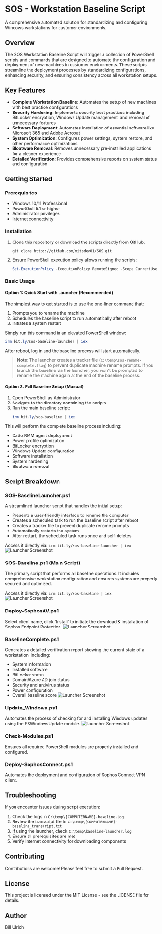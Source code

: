 # SOS - Workstation Baseline Script

A comprehensive automated solution for standardizing and configuring Windows workstations for customer environments.

## Overview

The SOS Workstation Baseline Script will trigger a collection of PowerShell scripts and commands that are designed to automate the configuration and deployment of new machines in customer environments. These scripts streamline the deployment processes by standardizing configurations, enhancing security, and ensuring consistency across all workstation setups.

## Key Features

- **Complete Workstation Baseline**: Automates the setup of new machines with best practice configurations
- **Security Hardening**: Implements security best practices including BitLocker encryption, Windows Update management, and removal of unnecessary features
- **Software Deployment**: Automates installation of essential software like Microsoft 365 and Adobe Acrobat
- **System Optimization**: Configures power settings, system restore, and other performance optimizations
- **Bloatware Removal**: Removes unnecessary pre-installed applications for a cleaner experience
- **Detailed Verification**: Provides comprehensive reports on system status and configuration

## Getting Started

### Prerequisites

- Windows 10/11 Professional
- PowerShell 5.1 or higher
- Administrator privileges
- Internet connectivity

### Installation

1. Clone this repository or download the scripts directly from GitHub:
   ```
   git clone https://github.com/mitsdev01/SOS.git
   ```

2. Ensure PowerShell execution policy allows running the scripts:
   ```powershell
   Set-ExecutionPolicy -ExecutionPolicy RemoteSigned -Scope CurrentUser
   ```

### Basic Usage

#### Option 1: Quick Start with Launcher (Recommended)

The simplest way to get started is to use the one-liner command that:
1. Prompts you to rename the machine
2. Schedules the baseline script to run automatically after reboot
3. Initiates a system restart

Simply run this command in an elevated PowerShell window:
```powershell
irm bit.ly/sos-baseline-launcher | iex
```

After reboot, log in and the baseline process will start automatically.

> **Note**: The launcher creates a tracker file (`C:\temp\sos-rename-complete.flag`) to prevent duplicate machine rename prompts. If you launch the baseline via the launcher, you won't be prompted to rename the machine again at the end of the baseline process.

#### Option 2: Full Baseline Setup (Manual)

1. Open PowerShell as Administrator
2. Navigate to the directory containing the scripts
3. Run the main baseline script:
   ```powershell
   irm bit.ly/sos-baseline | iex
   ```

This will perform the complete baseline process including:
- Datto RMM agent deployment
- Power profile optimization
- BitLocker encryption
- Windows Update configuration
- Software installation
- System hardening
- Bloatware removal 


## Script Breakdown

### SOS-BaselineLauncher.ps1

A streamlined launcher script that handles the initial setup:
- Presents a user-friendly interface to rename the computer
- Creates a scheduled task to run the baseline script after reboot
- Creates a tracker file to prevent duplicate rename prompts
- Automatically restarts the system
- After restart, the scheduled task runs once and self-deletes

Access it directly via: `irm bit.ly/sos-baseline-launcher | iex`
![Launcher Screenshot](images/SOS-Rename.gif)

### SOS-Baseline.ps1 (Main Script)

The primary script that performs all baseline operations. It includes comprehensive workstation configuration and ensures systems are properly secured and optimized.

Access it directly via: `irm bit.ly/sos-baseline | iex`
![Launcher Screenshot](images/SOS-Baseline.gif)

### Deploy-SophosAV.ps1
Select client name, click 'Install' to initiate the download & installation of Sophos Endpoint Protection.
![Launcher Screenshot](images/SOS-SophosDeployment2.gif)

### BaselineComplete.ps1

Generates a detailed verification report showing the current state of a workstation, including:
- System information
- Installed software
- BitLocker status
- Domain/Azure AD join status
- Security and antivirus status
- Power configuration
- Overall baseline score
![Launcher Screenshot](images/SOS-Verification.gif)

### Update_Windows.ps1

Automates the process of checking for and installing Windows updates using the PSWindowsUpdate module.
![Launcher Screenshot](images/SOS-Update.gif)

### Check-Modules.ps1

Ensures all required PowerShell modules are properly installed and configured.

### Deploy-SophosConnect.ps1

Automates the deployment and configuration of Sophos Connect VPN client.


## Troubleshooting

If you encounter issues during script execution:

1. Check the logs in `C:\temp\[COMPUTERNAME]-baseline.log`
2. Review the transcript file in `C:\temp\[COMPUTERNAME]-baseline_transcript.txt`
3. If using the launcher, check `C:\temp\baseline-launcher.log`
4. Ensure all prerequisites are met
5. Verify Internet connectivity for downloading components

## Contributing

Contributions are welcome! Please feel free to submit a Pull Request.

## License

This project is licensed under the MIT License - see the LICENSE file for details.

## Author

Bill Ulrich

